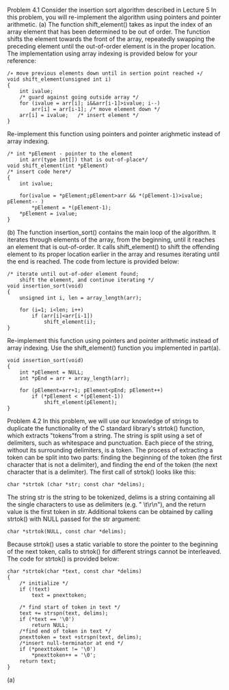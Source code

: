 Problem 4.1
Consider the insertion sort algorithm described in Lecture 5 In this problem, you will re-implement the algorithm using pointers and pointer arithmetic.
(a) The function shift_element() takes as input the index of an array element that has been determined to be out of order. The function shifts the element towards the front of the array,
repeatedly swapping the preceding element until the out-of-order element is in the proper location. The implementation using array indexing is provided below for your reference:
```
/∗ move previous elements down until in sertion point reached ∗/
void shift_element(unsigned int i)
{
	int ivalue;
	/* guard against going outside array */
	for (ivalue = arr[i]; i&&arr[i-1]>ivalue; i--)
		arr[i] = arr[i-1]; /* move element down */
	arr[i] = ivalue;   /* insert element */
}
```

Re-implement this function using pointers and pointer arighmetic instead of array indexing.

```
/* int *pElement - pointer to the element
	int arr(type int[]) that is out-of-place*/
void shift_element(int *pElement)
/* insert code here*/
{
	int ivalue;

	for(ivalue = *pElement;pElement>arr && *(pElement-1)>ivalue; pElement-- )
		*pElement = *(pElement-1);
	*pElement = ivalue;
}
```
(b) The function insertion_sort() contains the main loop of the algorithm. It iterates through elements of the array, from the beginning, until it reaches an element that is out-of-order. It calls shift_element() to shift the offending element to its proper location earlier in the array and resumes iterating until the end is reached. The code from lecture is provided below:
```
/* iterate until out-of-oder element found;
	shift the element, and continue iterating */
void insertion_sort(void)
{
	unsigned int i, len = array_length(arr);

	for (i=1; i<len; i++)
		if (arr[i]<arr[i-1])
			shift_element(i);
}
```
Re-implement this function using pointers and pointer arithmetic instead of array indexing.
Use the shift_element() function you implemented in part(a).
```
void insertion_sort(void)
{
	int *pElement = NULL;
	int *pEnd = arr + array_length(arr);

	for (pElement=arr+1; pElement<pEnd; pElement++)
		if (*pElement < *(pElement-1))
			shift_element(pElement);
}
```
Problem 4.2
In this problem, we will use our knowledge of strings to duplicate the functionality of the C standard library's strtok() function, which extracts "tokens"from a string. 
The string is split using a set of delimiters, such as whitespace and punctuation. Each piece of the string, without its surrounding delimiters, is a token.
The process of extracting a token can be split into two parts: finding the beginning of the token (the first character that is not a delimiter), and finding the end of the token (the next character that is a delimiter). 
The first call of strtok() looks like this:
```
char *strtok (char *str; const char *delims);
```
The string str is the string to be tokenized, delims is a string containing all the single characters to use as delimiters (e.g. " \t\r\n"), and the return value is the first token in str.
Additional tokens can be obtained by calling strtok() with NULL passed for the str argument:
```
char *strtok(NULL, const char *delims);
```
Because strtok() uses a static variable to store the pointer to the beginning of the next token, calls to strtok() for different strings cannot be interleaved. The code for strtok() is provided below:
```
char *strtok(char *text, const char *delims)
{
	/* initialize */
	if (!text)
		text = pnexttoken;

	/* find start of token in text */
	text += strspn(text, delims);
	if (*text == '\0')
		return NULL;
	/*find end of token in text */
	pnexttoken = text +strspn(text, delims);
	/*insert null-terminator at end */
	if (*pnexttokent != '\0')
		*pnexttoken++ = '\0';
	return text;
}
```
(a) 







